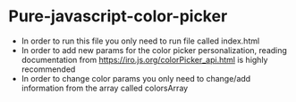 # Pure-javascript-color-picker
- In order to run this file you only need to run file called index.html
- In order to add new params for the color picker personalization, reading documentation from https://iro.js.org/colorPicker_api.html is highly recommended 
- In order to change color params you only need to change/add information from the array called colorsArray 

